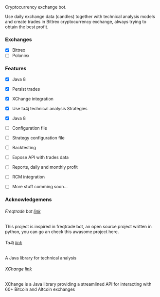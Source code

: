 Cryptocurrency exchange bot.

Use daily exchange data (candles) together with technical analysis models and create trades in Bittrex cryptocurrency exchange, always trying to obtain the best profit.


### Exchanges
- [x] Bittrex
- [ ] Poloniex

### Features

- [x] Java 8
- [x] Persist trades
- [x] XChange integration
- [x] Use ta4j technical analysis Strategies
- [x] Java 8
- [ ] Configuration file
- [ ] Strategy configuration file
- [ ] Backtesting
- [ ] Expose API with trades data
- [ ] Reports, daily and monthly profit
- [ ] RCM integration
- [ ] More stuff comming soon...



### Acknowledgemens
###### Freqtrade bot [ link](https://github.com/freqtrade/freqtrade "freqtradebot")
This project is inspired in freqtrade bot, an open source project written in python, you can go an check this awasome project here.


###### Ta4j [ link](https://github.com/ta4j/ta4j "Taj4")
A Java library for technical analysis

###### XChange [ link](https://github.com/knowm/XChange "XChange")
XChange is a Java library providing a streamlined API for interacting with 60+ Bitcoin and Altcoin exchanges


